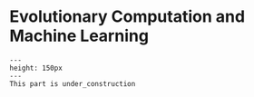 # Evolutionary Computation and Machine Learning

```{figure} ../under_construction.png
---
height: 150px
---
This part is under_construction
```
